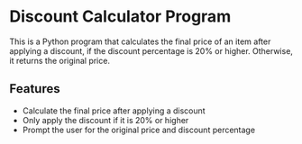 # Discount Calculator Program

This is a Python program that calculates the final price of an item after applying a discount, if the discount percentage is 20% or higher. Otherwise, it returns the original price.

## Features
- Calculate the final price after applying a discount
- Only apply the discount if it is 20% or higher
- Prompt the user for the original price and discount percentage

 
 
